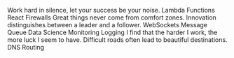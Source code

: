 Work hard in silence, let your success be your noise. Lambda Functions React Firewalls Great things never come from comfort zones. Innovation distinguishes between a leader and a follower. WebSockets Message Queue Data Science Monitoring Logging I find that the harder I work, the more luck I seem to have. Difficult roads often lead to beautiful destinations. DNS Routing
